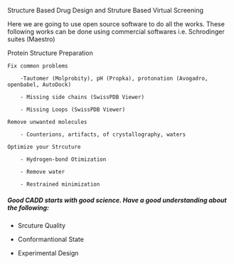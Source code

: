 Structure Based Drug Design and Struture Based Virtual Screening

Here we are going to use open source software to do all the works. These following works can be done using commercial softwares i.e. Schrodinger suites (Maestro)

Protein Structure Preparation 
    
    Fix common problems
    
        -Tautomer (Molprobity), pH (Propka), protonation (Avogadro, openbabel, AutoDock)
        
        - Missing side chains (SwissPDB Viewer)
        
        - Missing Loops (SwissPDB Viewer)
    
    Remove unwanted molecules
    
        - Counterions, artifacts, of crystallography, waters
    
    Optimize your Strcuture
    
        - Hydrogen-bond Otimization
        
        - Remove water
        
        - Restrained minimization

##### Good CADD starts with good science. Have a good understanding about the following: #####

* Srcuture Quality

* Conformantional State

* Experimental Design
    
